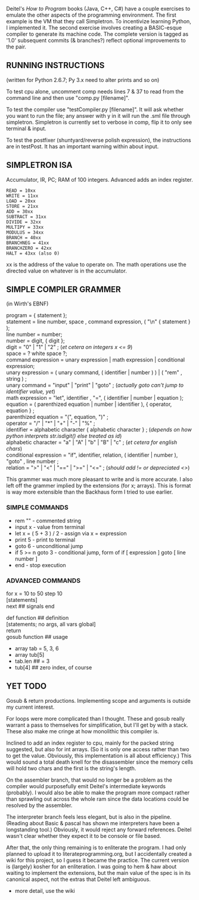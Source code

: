 Deitel's _How to Program_ books (Java, C++, C#) have a couple exercises to emulate the other aspects of the programming environment. The first example is the VM that they call Simpletron. To incentivize learning Python, I implemented it. The second exercise involves creating a BASIC-esque compiler to generate its machine code. The complete version is tagged as '1.0' subsequent commits (& branches?) reflect optional improvements to the pair.

## RUNNING INSTRUCTIONS
(written for Python 2.6.7; Py 3.x need to alter prints and so on) 

To test cpu alone, uncomment comp needs lines 7 & 37 to read from the command line
and then use "comp.py [filename]".

To test the compiler use "testCompiler.py [filename]". It will ask whether you want
to run the file; any answer with y in it will run the .sml file through simpletron.
Simpletron is currently set to verbose in comp, flip it to only see terminal & input.

To test the postfixer (shuntyard/reverse polish expression), the instructions are
in testPost. It has an important warning within about input.

## SIMPLETRON ISA

Accumulator, IR, PC; RAM of 100 integers. Advanced adds an index register.

	READ = 10xx
	WRITE = 11xx
	LOAD = 20xx
	STORE = 21xx
	ADD = 30xx
	SUBTRACT = 31xx
	DIVIDE = 32xx
	MULTIPY = 33xx
	MODULUS = 34xx
	BRANCH = 40xx
	BRANCHNEG = 41xx
	BRANCHZERO = 42xx
	HALT = 43xx (also 0)

xx is the address of the value to operate on. The math operations use the directed value on whatever is in the accumulator.

## SIMPLE COMPILER GRAMMER
(in Wirth's EBNF)

program = { statement };  
statement = line number, space , command expression, ( "\n"  { statement } );  
line number = number;  
number = digit, { digit };  
digit = "0" | "1" | "2" ; (*et cetera on integers x <= 9*)  
space = ? white space ?;  
command expression = unary expression | math expression | conditional expression;  
unary expression = ( unary command, ( identifier | number ) ) | ( "rem" , string ) ;  
unary command = "input" | "print" | "goto" ; (*actually goto can't jump to identifier value, yet*)  
math expression = "let", identifier , "=", ( identifier | number | equation );  
equation = ( parenthized equation | number | identifier ), { operator, equation } ;  
parenthized equation = "(", equation, ")" ;  
operator = "/" | "*" | "+" | "-" | "%" ;  
identifier = alphabetic character { alphabetic character } ; (*depends on how python interprets str.isdigit() else treated as id*)  
alphabetic character = "a" | "A" | "b" | "B" | "c" ; (*et cetera for english chars*)  
conditional expression = "if", identifier, relation, ( identifier | number ), "goto" , line number ;  
relation = ">" | "<" | "==" | ">=" | "<=" ; (*should add != or depreciated <>*)

This grammer was much more pleasant to write and is more accurate. I also left off the grammer implied by the extensions (for x; arrays). This is format is way more extensible than the Backhaus form I tried to use earlier.

### SIMPLE COMMANDS

* rem "" - commented string
* input x - value from terminal
* let x = ( 5 + 3 ) / 2 - assign via x = expression
* print 5 - print to terminal
* goto 6 - unconditional jump
* if 5 >= n goto 3 - conditional jump, form of if [ expression ] goto [ line number ]
* end - stop execution

### ADVANCED COMMANDS
for x = 10 to 50 step 10  
[statements]  
next ## signals end

def function ## definition  
[statements; no args, all vars global]  
return  
gosub function ## usage

* array tab = 5, 3, 6
* array tub[5]
* tab.len ## = 3
* tub[4] ## zero index, of course

## YET TODO

Gosub & return productions. Implementing scope and arguments is outside my current
interest.

For loops were more complicated than I thought. These and gosub really warrant a
pass to themselves for simplification, but I'll get by with a stack. These also
make me cringe at how monolithic this compiler is.

Inclined to add an index register to cpu, mainly for the packed string suggested,
but also for int arrays. (So it is only one access rather than two to get the
value. Obviously, this implementation is all about efficiency.) This would sound a
total death knell for the disassembler since the memory cells will hold two chars
and the first is the string's length.

On the assembler branch, that would no longer be a problem as the compiler would
purposefully emit Deitel's intermediate keywords (probably). I would also be able to
make the program more compact rather than sprawling out across the whole ram since
the data locations could be resolved by the assembler.

The interpreter branch feels less elegant, but is also in the pipeline. (Reading
about Basic & pascal has shown me interpreters have been a longstanding tool.)
Obviously, it would reject any forward references. Deitel wasn't clear whether
they expect it to be console or file based.

After that, the only thing remaining is to enliterate the program. I had only
planned to upload it to literateprogramming.org, but I accidentally created a
wiki for this project, so I guess it became the practice. The current version is
(largely) kosher for an enliteration. I was going to hem & haw about waiting to
implement the extensions, but the main value of the spec is in its canonical
aspect, not the extras that Deitel left ambiguous.

* more detail, use the wiki
